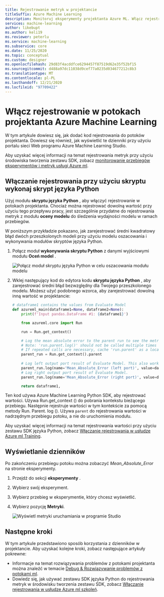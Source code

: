 ```yaml
---
title: Rejestrowanie metryk w projektancie
titleSuffix: Azure Machine Learning
description: Monitoruj eksperymenty projektanta Azure ML. Włącz rejestrowanie przy użyciu modułu uruchamiania skryptu Python i Wyświetl zarejestrowane wyniki w programie Studio.
services: machine-learning
author: likebupt
ms.author: keli19
ms.reviewer: peterlu
ms.service: machine-learning
ms.subservice: core
ms.date: 11/25/2020
ms.topic: conceptual
ms.custom: designer
ms.openlocfilehash: 29d83f4acddfce6294457f87519d62e35f52bf15
ms.sourcegitcommit: d488a97dc11038d9cef77a0235d034677212c8b3
ms.translationtype: MT
ms.contentlocale: pl-PL
ms.lasthandoff: 12/21/2020
ms.locfileid: "97709422"
---
```

# <a name="enable-logging-in-azure-machine-learning-designer-pipelines"></a>Włącz rejestrowanie w potokach projektanta Azure Machine Learning


W tym artykule dowiesz się, jak dodać kod rejestrowania do potoków projektanta. Dowiesz się również, jak wyświetlić te dzienniki przy użyciu portalu sieci Web programu Azure Machine Learning Studio.

Aby uzyskać więcej informacji na temat rejestrowania metryk przy użyciu środowiska tworzenia zestawu SDK, zobacz [monitorowanie przebiegów eksperymentów i metryk usługi Azure ml](how-to-track-experiments.md).

## <a name="enable-logging-with-execute-python-script"></a>Włączanie rejestrowania przy użyciu skryptu wykonaj skrypt języka Python

Użyj modułu __skryptu języka Python__ , aby włączyć rejestrowanie w potokach projektanta. Chociaż można rejestrować dowolną wartość przy użyciu tego przepływu pracy, jest szczególnie przydatne do rejestrowania metryk z modułu __oceny modelu__ do śledzenia wydajności modelu w ramach przebiegów.

W poniższym przykładzie pokazano, jak zarejestrować średni kwadratowy błąd dwóch przeszkolonych modeli przy użyciu modelu oszacowania i wykonywania modułów skryptów języka Python.

1. Połącz moduł __wykonywania skryptu Python__ z danymi wyjściowymi modułu __Oceń model__ .

    ![Połącz moduł skryptu języka Python w celu oszacowania modułu modelu](./media/how-to-track-experiments/designer-logging-pipeline.png)

1. Wklej następujący kod do edytora kodu __skryptu języka Python__ , aby zarejestrować średni błąd bezwzględny dla Twojego przeszkolonego modelu. Możesz użyć podobnego wzorca, aby zarejestrować dowolną inną wartość w projektancie:

    ```python
    # dataframe1 contains the values from Evaluate Model
    def azureml_main(dataframe1=None, dataframe2=None):
        print(f'Input pandas.DataFrame #1: {dataframe1}')
    
        from azureml.core import Run
    
        run = Run.get_context()
    
        # Log the mean absolute error to the parent run to see the metric in the run details page.
        # Note: 'run.parent.log()' should not be called multiple times because of performance issues.
        # If repeated calls are necessary, cache 'run.parent' as a local variable and call 'log()' on that variable.
        parent_run = Run.get_context().parent
        
        # Log left output port result of Evaluate Model. This also works when evaluate only 1 model.
        parent_run.log(name='Mean_Absolute_Error (left port)', value=dataframe1['Mean_Absolute_Error'][0])
        # Log right output port result of Evaluate Model.
        parent_run.log(name='Mean_Absolute_Error (right port)', value=dataframe1['Mean_Absolute_Error'][1])

        return dataframe1,
    ```
    
Ten kod używa Azure Machine Learning Python SDK, aby rejestrować wartości. Używa Run.get_context () do pobrania kontekstu bieżącego przebiegu. Następnie rejestruje wartości w tym kontekście za pomocą metody Run. Parent. log (). Używa `parent` do rejestrowania wartości w nadrzędnym przebiegu potoku, a nie do uruchomienia modułu.

Aby uzyskać więcej informacji na temat rejestrowania wartości przy użyciu zestawu SDK języka Python, zobacz [Włączanie rejestrowania w usłudze Azure ml Training](how-to-track-experiments.md).

## <a name="view-logs"></a>Wyświetlanie dzienników

Po zakończeniu przebiegu potoku można zobaczyć *Mean_Absolute_Error* na stronie eksperymenty.

1. Przejdź do sekcji **eksperymenty** .
1. Wybierz swój eksperyment.
1. Wybierz przebieg w eksperymentie, który chcesz wyświetlić.
1. Wybierz pozycję **Metryki**.

    ![Wyświetl metryki uruchamiania w programie Studio](./media/how-to-track-experiments/experiment-page-metrics-across-runs.png)

## <a name="next-steps"></a>Następne kroki

W tym artykule przedstawiono sposób korzystania z dzienników w projektancie. Aby uzyskać kolejne kroki, zobacz następujące artykuły pokrewne:


* Informacje na temat rozwiązywania problemów z potokami projektanta można znaleźć w temacie [Debug & Rozwiązywanie problemów z potokami ml](how-to-debug-pipelines.md#azure-machine-learning-designer).
* Dowiedz się, jak używać zestawu SDK języka Python do rejestrowania metryk w środowisku tworzenia zestawu SDK, zobacz [Włączanie rejestrowania w usłudze Azure ml szkoleń](how-to-track-experiments.md).
